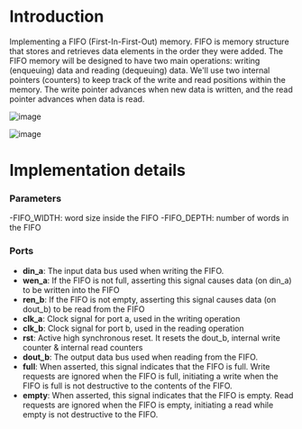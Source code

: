 # Introduction
Implementing a FIFO (First-In-First-Out) memory. FIFO is memory structure that stores and retrieves
data elements in the order they were added. The FIFO memory will be designed to have two main
operations: writing (enqueuing) data and reading (dequeuing) data. We'll use two internal pointers
(counters) to keep track of the write and read positions within the memory. The write pointer advances
when new data is written, and the read pointer advances when data is read.

![image](https://github.com/user-attachments/assets/c2070e6b-7c9b-4bc7-bf42-c8d6f14a557d)


![image](https://github.com/user-attachments/assets/27cbc1c6-3ab0-4e1a-ba18-5d94d9d38213)


# Implementation details

### **Parameters**
-FIFO_WIDTH: word size inside the FIFO
-FIFO_DEPTH: number of words in the FIFO

### **Ports**

- **din_a**:  The input data bus used when writing the FIFO.
- **wen_a**:  If the FIFO is not full, asserting this signal causes
        data (on din_a) to be written into the FIFO
- **ren_b**:  If the FIFO is not empty, asserting this signal causes
        data (on dout_b) to be read from the FIFO
- **clk_a**:  Clock signal for port a, used in the writing operation
- **clk_b**:  Clock signal for port b, used in the reading operation
- **rst**:    Active high synchronous reset. It resets the dout_b, internal
        write counter & internal read counters
- **dout_b**: The output data bus used when reading from the FIFO.
- **full**:   When asserted, this signal indicates that the FIFO is
        full. Write requests are ignored when the FIFO is full, initiating a
        write when the FIFO is full is not destructive to the contents of the FIFO.
- **empty**:  When asserted, this signal indicates that the FIFO is
        empty. Read requests are ignored when the FIFO is empty,
        initiating a read while empty is not destructive to the FIFO.
